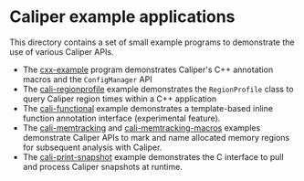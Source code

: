 Caliper example applications
==========================================

This directory contains a set of small example programs to demonstrate
the use of various Caliper APIs.

* The [cxx-example](cxx-example.cpp) program demonstrates Caliper's C++ 
  annotation macros and the `ConfigManager` API
* The [cali-regionprofile](cali-regionprofile.cpp) example demonstrates 
  the `RegionProfile` class to query Caliper region times within a C++ application
* The [cali-functional](cali-functional.cpp) example demonstrates a template-based
  inline function annotation interface (experimental feature).
* The [cali-memtracking](cali-memtracking.cpp) and 
  [cali-memtracking-macros](cali-memtracking-macros.cpp) examples demonstrate Caliper 
  APIs to mark and name allocated memory regions for subsequent analysis with Caliper.
* The [cali-print-snapshot](cali-print-snapshot.c) example demonstrates the C interface 
  to pull and process Caliper snapshots at runtime.
